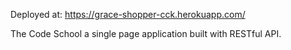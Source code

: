 Deployed at: https://grace-shopper-cck.herokuapp.com/

The Code School a single page application built with RESTful API.
